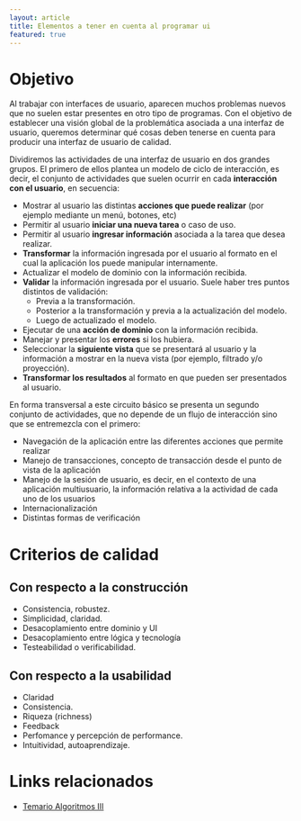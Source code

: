 ```yaml
---
layout: article
title: Elementos a tener en cuenta al programar ui
featured: true
---
```


# Objetivo

Al trabajar con interfaces de usuario, aparecen muchos problemas nuevos que no suelen estar presentes en otro tipo de programas. Con el objetivo de establecer una visión global de la problemática asociada a una interfaz de usuario, queremos determinar qué cosas deben tenerse en cuenta para producir una interfaz de usuario de calidad.

Dividiremos las actividades de una interfaz de usuario en dos grandes grupos. El primero de ellos plantea un modelo de ciclo de interacción, es decir, el conjunto de actividades que suelen ocurrir en cada **interacción con el usuario**, en secuencia:

- Mostrar al usuario las distintas **acciones que puede realizar** (por ejemplo mediante un menú, botones, etc)
- Permitir al usuario **iniciar una nueva tarea** o caso de uso.
- Permitir al usuario **ingresar información** asociada a la tarea que desea realizar.
- **Transformar** la información ingresada por el usuario al formato en el cual la aplicación los puede manipular internamente.
- Actualizar el modelo de dominio con la información recibida.
- **Validar** la información ingresada por el usuario. Suele haber tres puntos distintos de validación:
    - Previa a la transformación.
    - Posterior a la transformación y previa a la actualización del modelo.
    - Luego de actualizado el modelo.
- Ejecutar de una **acción de dominio** con la información recibida.
- Manejar y presentar los **errores** si los hubiera.
- Seleccionar la **siguiente vista** que se presentará al usuario y la información a mostrar en la nueva vista (por ejemplo, filtrado y/o proyección).
- **Transformar los resultados** al formato en que pueden ser presentados al usuario.

En forma transversal a este circuito básico se presenta un segundo conjunto de actividades, que no depende de un flujo de interacción sino que se entremezcla con el primero:

- Navegación de la aplicación entre las diferentes acciones que permite realizar
- Manejo de transacciones, concepto de transacción desde el punto de vista de la aplicación
- Manejo de la sesión de usuario, es decir, en el contexto de una aplicación multiusuario, la información relativa a la actividad de cada uno de los usuarios
- Internacionalización
- Distintas formas de verificación

<!-- -->

# Criterios de calidad

## Con respecto a la construcción

- Consistencia, robustez.
- Simplicidad, claridad.
- Desacoplamiento entre dominio y UI
- Desacoplamiento entre lógica y tecnología
- Testeabilidad o verificabilidad.

<!-- -->

## Con respecto a la usabilidad

- Claridad
- Consistencia.
- Riqueza (richness)
- Feedback
- Perfomance y percepción de performance.
- Intuitividad, autoaprendizaje.

<!-- -->

# Links relacionados

- [Temario Algoritmos III](algo3-temario.html)

